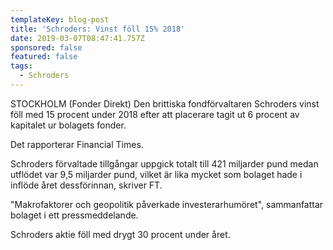 ```yaml
---
templateKey: blog-post
title: 'Schroders: Vinst föll 15% 2018'
date: 2019-03-07T08:47:41.757Z
sponsored: false
featured: false
tags:
  - Schroders
---
```

STOCKHOLM (Fonder Direkt) Den brittiska fondförvaltaren Schroders vinst föll med 15 procent under 2018 efter att placerare tagit ut 6 procent av kapitalet ur bolagets fonder.



Det rapporterar Financial Times.



Schroders förvaltade tillgångar uppgick totalt till 421 miljarder pund medan utflödet var 9,5 miljarder pund, vilket är lika mycket som bolaget hade i inflöde året dessförinnan, skriver FT.



"Makrofaktorer och geopolitik påverkade investerarhumöret", sammanfattar bolaget i ett pressmeddelande.



Schroders aktie föll med drygt 30 procent under året.
